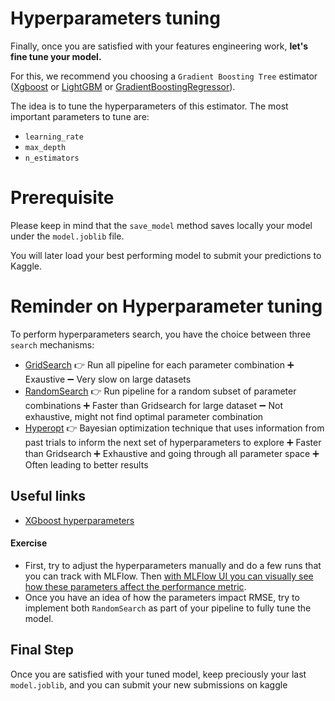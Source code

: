 # Hyperparameters tuning
Finally, once you are satisfied with your features engineering work, **let's fine tune your model.**

For this, we recommend you choosing a `Gradient Boosting Tree` estimator ([Xgboost](https://xgboost.readthedocs.io/en/latest/get_started.html) or [LightGBM](https://lightgbm.readthedocs.io/en/latest/) or [GradientBoostingRegressor](https://scikit-learn.org/stable/modules/generated/sklearn.ensemble.GradientBoostingRegressor.html)).

The idea is to tune the hyperparameters of this estimator. The most important parameters to tune are:
- `learning_rate`
- `max_depth`
- `n_estimators`

# Prerequisite
Please keep in mind that the `save_model` method saves locally your model under the `model.joblib` file.


You will later load your best performing model to submit your predictions to Kaggle.


# Reminder on Hyperparameter tuning
To perform hyperparameters search, you have the choice between three `search` mechanisms:
- [GridSearch](https://scikit-learn.org/stable/modules/generated/sklearn.model_selection.GridSearchCV.html)
👉 Run all pipeline for each parameter combination
➕ Exaustive
➖ Very slow on large datasets
- [RandomSearch](https://scikit-learn.org/stable/modules/generated/sklearn.model_selection.RandomizedSearchCV.html)
👉 Run pipeline for a random subset of parameter combinations
➕ Faster than Gridsearch for large dataset
➖ Not exhaustive, might not find optimal parameter combination
- [Hyperopt](http://hyperopt.github.io/hyperopt/)
👉 Bayesian optimization technique that uses information from past trials to inform the next set of hyperparameters to explore
➕ Faster than Gridsearch
➕ Exhaustive and going through all parameter space
➕ Often leading to better results


## Useful links
- [XGboost hyperparameters](https://xgboost.readthedocs.io/en/latest/parameter.html)

#### Exercise
- First, try to adjust the hyperparameters manually and do a few runs that you can track with MLFlow. Then [with MLFlow UI you can visually see how these parameters affect the performance metric](https://mlflow.org/docs/latest/tracking.html#visualizing-metrics).
- Once you have an idea of how the parameters impact RMSE, try to implement both  `RandomSearch` as part of your pipeline to fully tune the model.

## Final Step
Once you are satisfied with your tuned model, keep preciously your last `model.joblib`, and you can submit your new submissions on kaggle
